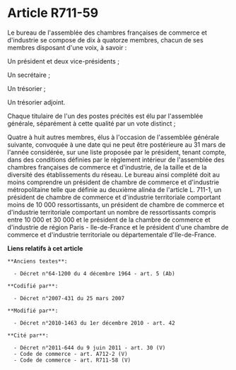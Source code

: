 # Article R711-59

Le bureau de l'assemblée des chambres françaises de commerce et d'industrie se compose de dix à quatorze membres, chacun de
ses membres disposant d'une voix, à savoir :

Un président et deux vice-présidents ;

Un secrétaire ;

Un trésorier ;

Un trésorier adjoint.

Chaque titulaire de l'un des postes précités est élu par l'assemblée générale, séparément à cette qualité par un vote
distinct ;

Quatre à huit autres membres, élus à l'occasion de l'assemblée générale suivante, convoquée à une date qui ne peut être
postérieure au 31 mars de l'année considérée, sur une liste proposée par le président, tenant compte, dans des conditions
définies par le règlement intérieur de l'assemblée des chambres françaises de commerce et d'industrie, de la taille et de la
diversité des établissements du réseau. Le bureau ainsi complété doit au moins comprendre un président de chambre de commerce
et d'industrie métropolitaine telle que définie au deuxième alinéa de l'article L. 711-1, un président de chambre de commerce
et d'industrie territoriale comportant moins de 10 000 ressortissants, un président de chambre de commerce et d'industrie
territoriale comportant un nombre de ressortissants compris entre 10 000 et 30 000 et le président de la chambre de commerce
et d'industrie de région Paris - Ile-de-France et le président d'une chambre de commerce et d'industrie territoriale ou
départementale d'Ile-de-France.

**Liens relatifs à cet article**

	**Anciens textes**:

	  - Décret n°64-1200 du 4 décembre 1964 - art. 5 (Ab)

	**Codifié par**:

	  - Décret n°2007-431 du 25 mars 2007

	**Modifié par**:

	  - Décret n°2010-1463 du 1er décembre 2010 - art. 42

	**Cité par**:

	  - Décret n°2011-644 du 9 juin 2011 - art. 30 (V)
	  - Code de commerce - art. A712-2 (V)
	  - Code de commerce - art. R711-58 (V)
